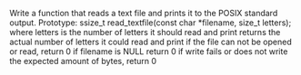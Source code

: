 Write a function that reads a text file and prints it to the POSIX standard output.
	Prototype: ssize_t read_textfile(const char *filename, size_t letters);
		   where letters is the number of letters it should read and print
	returns the actual number of letters it could read and print
		if the file can not be opened or read, return 0
		if filename is NULL return 0
		if write fails or does not write the expected amount of bytes, return 0
